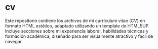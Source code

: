 # cv
Este repositorio contiene los archivos de mi currículum vitae (CV) en formato HTML estático, adaptado utilizando un template de HTML5UP. Incluye secciones sobre mi experiencia laboral, habilidades técnicas y formación académica, diseñado para ser visualmente atractivo y fácil de navegar.
